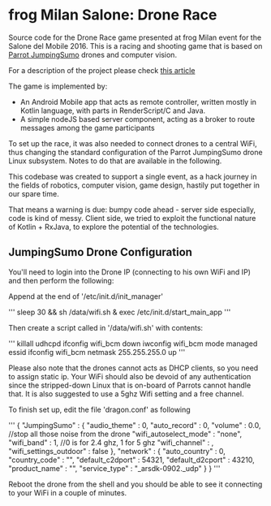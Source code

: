 # frog Milan Salone: Drone Race

Source code for the Drone Race game presented at frog Milan event for the Salone del Mobile 2016.
This is a racing and shooting game that is based on [Parrot JumpingSumo](http://www.parrot.com/usa/products/minidrones/jumping-race-drone/max/) drones and computer vision.

For a description of the project please check [this article](http://www.google.it)

The game is implemented by:
- An Android Mobile app that acts as remote controller, written mostly in Kotlin language, with parts in RenderScript/C and Java.
- A simple nodeJS based server component, acting as a broker to route messages among the game participants

To set up the race, it was also needed to connect drones to a central WiFi, thus changing
the standard configuration of the Parrot JumpingSumo drone Linux subsystem.
Notes to do that are available in the following.

This codebase was created to support a single event, as a hack journey in the fields of
robotics, computer vision, game design, hastily put together in our spare time.

That means a warning is due: bumpy code ahead - server side especially, code is
kind of messy. Client side, we tried to exploit the functional nature of Kotlin + RxJava,
to explore the potential of the technologies.


## JumpingSumo Drone Configuration

You'll need to login into the Drone IP (connecting to his own WiFi and IP)
and then perform the following:

Append at the end of '/etc/init.d/init_manager'

'''
sleep 30 && sh /data/wifi.sh &
exec /etc/init.d/start_main_app
'''

Then create a script called in '/data/wifi.sh' with contents:

'''
killall udhcpd
ifconfig wifi_bcm down
iwconfig wifi_bcm mode managed essid <you AP SSSID>
ifconfig wifi_bcm <IP to be assigned ot drone> netmask 255.255.255.0 up
'''

Please also note that the drones cannot acts as DHCP clients, so you need to
assign static ip. Your WiFi should also be devoid of any authentication since
the stripped-down Linux that is on-board of Parrots cannot handle that.
It is also suggested to use a 5ghz Wifi setting and a free channel.

To finish set up, edit the file 'dragon.conf' as following

'''
{
        "JumpingSumo" :
        {
                "audio_theme" : 0,
                "auto_record" : 0,
                "volume" : 0.0, //stop all those noise from the drone
                "wifi_autoselect_mode" : "none",
                "wifi_band" : 1, //0 is for 2.4 ghz, 1 for 5 ghz
                "wifi_channel" : <wifi channel chosen>,
                "wifi_settings_outdoor" : false
        },
        "network" :
        {
                "auto_country" : 0,
                "country_code" : "<two letter country code>",
                "default_c2dport" : 54321,
                "default_d2cport" : 43210,
                "product_name" : "<drone name>",
                "service_type" : "_arsdk-0902._udp"
        }
}
'''

Reboot the drone from the shell and you should be able to see it connecting to your
WiFi in a couple of minutes.
